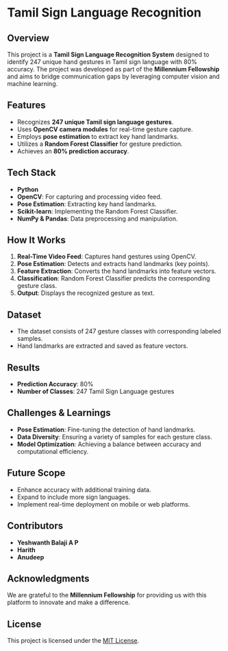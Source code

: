 # Tamil Sign Language Recognition

## Overview
This project is a **Tamil Sign Language Recognition System** designed to identify 247 unique hand gestures in Tamil sign language with 80% accuracy. The project was developed as part of the **Millennium Fellowship** and aims to bridge communication gaps by leveraging computer vision and machine learning.

## Features
- Recognizes **247 unique Tamil sign language gestures**.
- Uses **OpenCV camera modules** for real-time gesture capture.
- Employs **pose estimation** to extract key hand landmarks.
- Utilizes a **Random Forest Classifier** for gesture prediction.
- Achieves an **80% prediction accuracy**.

## Tech Stack
- **Python**
- **OpenCV**: For capturing and processing video feed.
- **Pose Estimation**: Extracting key hand landmarks.
- **Scikit-learn**: Implementing the Random Forest Classifier.
- **NumPy & Pandas**: Data preprocessing and manipulation.

## How It Works
1. **Real-Time Video Feed**: Captures hand gestures using OpenCV.
2. **Pose Estimation**: Detects and extracts hand landmarks (key points).
3. **Feature Extraction**: Converts the hand landmarks into feature vectors.
4. **Classification**: Random Forest Classifier predicts the corresponding gesture class.
5. **Output**: Displays the recognized gesture as text.



## Dataset
- The dataset consists of 247 gesture classes with corresponding labeled samples.
- Hand landmarks are extracted and saved as feature vectors.

## Results
- **Prediction Accuracy**: 80%
- **Number of Classes**: 247 Tamil Sign Language gestures

## Challenges & Learnings
- **Pose Estimation**: Fine-tuning the detection of hand landmarks.
- **Data Diversity**: Ensuring a variety of samples for each gesture class.
- **Model Optimization**: Achieving a balance between accuracy and computational efficiency.

## Future Scope
- Enhance accuracy with additional training data.
- Expand to include more sign languages.
- Implement real-time deployment on mobile or web platforms.

## Contributors
- **Yeshwanth Balaji A P**
- **Harith**
- **Anudeep**

## Acknowledgments
We are grateful to the **Millennium Fellowship** for providing us with this platform to innovate and make a difference.

## License
This project is licensed under the [MIT License](LICENSE).
